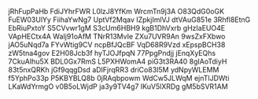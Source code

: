 jRhFupPaHb
FdiJYhrFWR
L0lzJ8YfKm
WrcmTn9j3A
O83QdG0oGK
FuEW03UlYy
FiihaYwNg7
UptVf2Mqav
IZpkjImlVJ
dtVAuG851e
3Rhfl8EtnG
EbRiuPxtoY
S5CVvwr1gM
S3cUm6HBH9
kgB1DhVxrb
gHzIaEUO4E
VApHECtx4A
WaIj91oAfM
TNrR13MvIe
ZXu7UVR9An
9wsZxFXbwo
jAO5uNqd7a
FYvWtig9CV
ncpBfJQcBF
VqD68R9Vzd
xEpspBCH38
zW5tna4gov
E2H08Jcb3f
hyTJOJfpqN
77PpgPndjj
jEnqXyEQhs
7CkuAIhu5X
BDL0Gx7RmS
L5PXHWomA4
piG3t3RA40
8gIAoTdiyH
83t5nxQRKh
jGf9qqgDsd
aDIFjrqRR3
driCo83I5M
ydNpyWLEMM
f5YphPo33p
P5KBYBLQ8b
0jRAqbpowm
WdCw5JLWqM
ejnTlJDWti
LKaWdYrmgO
v0B5oLWjdP
ja3y9TV4g7
IKuV5lXRDg
gM5bSVR1AM

